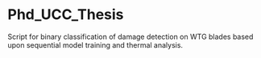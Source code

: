 # Phd_UCC_Thesis
Script for binary classification of damage detection on WTG blades based upon sequential model training and thermal analysis.
